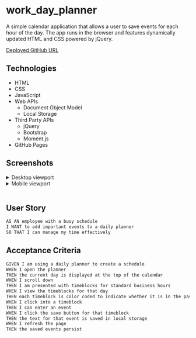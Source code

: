 # work_day_planner

A simple calendar application that allows a user to save events for each hour of the day. The app runs in the browser and features dynamically updated HTML and CSS powered by jQuery.

[Deployed GitHub URL](...)

## Technologies

- HTML
- CSS
  <!-- - Animation
  - Media queries
  - Flexbox
  - Variables -->
- JavaScript
  <!-- - Objects
  - Arrays
  - Intervals
  - Timeout
  - Event Listeners
  - Template Strings
  - Event Bubbling
  - Loops
  - Conditional Statements -->
- Web APIs
  - Document Object Model
  - Local Storage
- Third Party APIs
  - jQuery
  - Bootstrap
  - Moment.js
- GitHub Pages

## Screenshots

<details>
<summary>Desktop viewport</summary>

![desktop-viewport](...)

</details>

<details>
<summary>Mobile viewport</summary>

![mobile-viewport](...)

</details>
</br>

## User Story

```md
AS AN employee with a busy schedule
I WANT to add important events to a daily planner
SO THAT I can manage my time effectively
```

## Acceptance Criteria

```md
GIVEN I am using a daily planner to create a schedule
WHEN I open the planner
THEN the current day is displayed at the top of the calendar
WHEN I scroll down
THEN I am presented with timeblocks for standard business hours
WHEN I view the timeblocks for that day
THEN each timeblock is color coded to indicate whether it is in the past, present, or future
WHEN I click into a timeblock
THEN I can enter an event
WHEN I click the save button for that timeblock
THEN the text for that event is saved in local storage
WHEN I refresh the page
THEN the saved events persist
```

